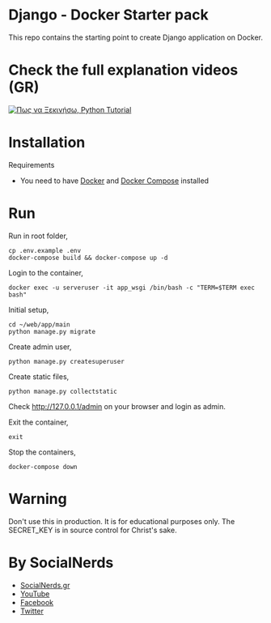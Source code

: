 # Django - Docker Starter pack

This repo contains the starting point to create Django application on Docker.

# Check the full explanation videos (GR)
[![Πως να Ξεκινήσω, Python Tutorial](https://img.youtube.com/vi/5EX76-whtHw/0.jpg)](https://www.youtube.com/watch?v=5EX76-whtHw&list=PLuswtImoIwq8q097zQp-qIdQGA0IyObir)
# Installation
Requirements
- You need to have [Docker](https://docs.docker.com/engine/installation/) and [Docker Compose](https://docs.docker.com/compose/install/) installed

# Run

Run in root folder,
~~~
cp .env.example .env
docker-compose build && docker-compose up -d
~~~~

Login to the container,
~~~~
docker exec -u serveruser -it app_wsgi /bin/bash -c "TERM=$TERM exec bash"
~~~~

Initial setup,
~~~~
cd ~/web/app/main
python manage.py migrate
~~~~

Create admin user,
~~~~
python manage.py createsuperuser
~~~~

Create static files,
~~~~
python manage.py collectstatic
~~~~

Check http://127.0.0.1/admin on your browser and login as admin.

Exit the container,
~~~~
exit
~~~~

Stop the containers,
~~~~
docker-compose down
~~~~

# Warning
Don't use this in production. It is for educational purposes only. The SECRET_KEY is in source control for Christ's sake.

# By SocialNerds
* [SocialNerds.gr](https://www.socialnerds.gr/)
* [YouTube](https://www.youtube.com/SocialNerdsGR)
* [Facebook](https://www.facebook.com/SocialNerdsGR)
* [Twitter](https://twitter.com/socialnerdsgr)
